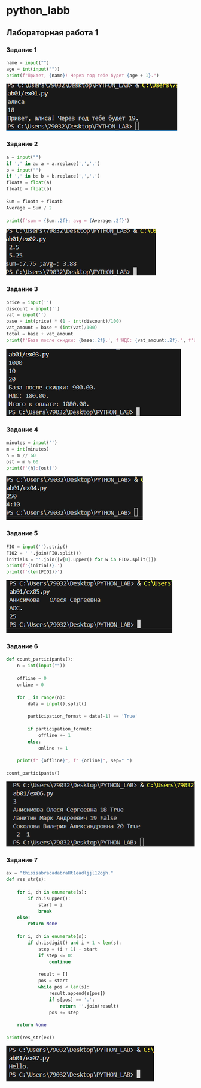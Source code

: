 # python_labb
## Лабораторная работа 1

### Задание 1
```python
name = input("")  
age = int(input(""))  
print(f"Привет, {name}! Через год тебе будет {age + 1}.")
```
![Картинка 1](./images/lab01/ex01.png)

### Задание 2
```python
a = input("")
if ',' in a: a = a.replace(',','.')
b = input("")
if ',' in b: b = b.replace(',','.')
floata = float(a)
floatb = float(b)

Sum = floata + floatb
Average = Sum / 2

print(f'sum = {Sum:.2f}; avg = {Average:.2f}')
```
![Картинка 2](./images/lab01/ex02.png)

### Задание 3
```python
price = input('')
discount = input('')
vat = input('')
base = int(price) * (1 - int(discount)/100)
vat_amount = base * (int(vat)/100)
total = base + vat_amount
print(f'База после скидки: {base:.2f}.', f'НДС: {vat_amount:.2f}.', f'Итого к оплате: {total:.2f}.', sep='\n')
```
![Картинка 3](./images/lab01/ex03.png)

### Задание 4
```python
minutes = input('')
m = int(minutes)
h = m // 60
ost = m % 60
print(f'{h}:{ost}')
```
![Картинка 4](./images/lab01/ex04.png)

### Задание 5
```python
FIO = input('').strip()
FIO2 = ' '.join(FIO.split())
initials = ''.join([w[0].upper() for w in FIO2.split()])
print(f'{initials}.')
print(f'{len(FIO2)}')
```
![Картинка 5](./images/lab01/ex05.png)

### Задание 6
```python
def count_participants():  
    n = int(input(""))
      
    offline = 0  
    online = 0  
      
    for _ in range(n):  
        data = input().split()  
          
        participation_format = data[-1] == 'True'  
         
        if participation_format:  
            offline += 1  
        else:  
            online += 1 
    
    print(f" {offline}", f" {online}", sep=" ")  
  
count_participants()
```
![Картинка 6](./images/lab01/ex06.png)

### Задание 7
```python
ex = "thisisabracadabraHt1eadljjl12ojh."
def res_str(s):
    
    for i, ch in enumerate(s):
        if ch.isupper():
            start = i
            break
    else:
        return None  
    
    for i, ch in enumerate(s):
        if ch.isdigit() and i + 1 < len(s):
            step = (i + 1) - start
            if step <= 0:
                continue
            
            result = []
            pos = start
            while pos < len(s):
                result.append(s[pos])
                if s[pos] == '.':
                    return ''.join(result)
                pos += step
    
    return None
    
print(res_str(ex))
```
![Картинка 7](./images/lab01/ex07.png)

